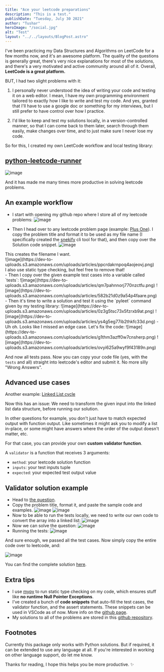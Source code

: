 ```yaml
---
title: "Ace your leetcode preparations"
description: "This is a test."
publishDate: "Tuesday, July 30 2021"
author: "Tushar"
heroImage: "/social.jpg"
alt: "Test"
layout: "../../layouts/BlogPost.astro"
---
```


I've been practicing my Data Structures and Algorithms on LeetCode for a few months now, and it's an awesome platform. The quality of the questions is generally great, there's very nice explanations for most of the solutions, and there's a very motivated and active community around all of it. Overall, **LeetCode is a great platform.**

BUT, I had two slight problems with it:

1. I personally never understood the idea of writing your code and testing it on a web editor. I mean, I have my own programming environment tailored to exactly how I like to write and test my code. And yes, granted that I'll have to use a google doc or something for my interviews, but I still prefer to have control over how I practice.

2. I'd like to keep and test my solutions locally, in a version-controlled manner, so that I can come back to them later, search through them easily, make changes over time, and to just make sure I never lose my code.

So for this, I created my own LeetCode workflow and local testing library:

## [python-leetcode-runner](https://github.com/tusharsadhwani/python_leetcode_runner)

![image](https://dev-to-uploads.s3.amazonaws.com/uploads/articles/jc0e155cb0c46j4vs736.png)

And it has made me many times more productive in solving leetcode problems.

## An example workflow

- I start with opening my github repo where I store all of my leetcode problems: ![image](https://dev-to-uploads.s3.amazonaws.com/uploads/articles/0ekjb1stgjvd4u5thl3i.png)

- Then I head over to any leetcode problem page (example: [Plus One](https://leetcode.com/problems/plus-one/)). I copy the problem title and format it to be used as my file name (I specifically created the [snekify](https://github.com/tusharsadhwani/snekify) cli tool for that), and then copy over the Solution code snippet.
![image](https://dev-to-uploads.s3.amazonaws.com/uploads/articles/g7xrybu53nwgqgpyicwi.png)
<figcaption>This creates the filename I want.</figcaption> 
![image](https://dev-to-uploads.s3.amazonaws.com/uploads/articles/ppcrdakrnpoq4aojeovj.png) <figcaption>I also use static type checking, but feel free to remove that!</figcaption>
- Then I copy over the given example test cases into a variable called `tests`:
  ![image](https://dev-to-uploads.s3.amazonaws.com/uploads/articles/qm7pahnnorj770nzctfu.png) ![image](https://dev-to-uploads.s3.amazonaws.com/uploads/articles/582b21d0z9a54p4faare.png)
- Then it's time to write a solution and test it using the `pyleet` command given by my testing library: ![image](https://dev-to-uploads.s3.amazonaws.com/uploads/articles/0z3g5tsc73x5fzrxb9at.png) ![image](https://dev-to-uploads.s3.amazonaws.com/uploads/articles/ys4g5eg77ib2thkfc33d.png)
- Uh oh. Looks like I missed an edge case. Let's fix the code: ![image](https://dev-to-uploads.s3.amazonaws.com/uploads/articles/g1thm3azff0w7cnsherp.png) ![image](https://dev-to-uploads.s3.amazonaws.com/uploads/articles/ovyi625a9wyf9f43189n.png)

And now all tests pass. Now you can copy your code file (yes, with the `tests` and all) straight into leetcode's editor and submit it. No more silly "Wrong Answers".

## Advanced use cases

Another example: [Linked List cycle](https://leetcode.com/problems/linked-list-cycle/)

Now this has an issue: We need to transform the given input into the linked list data structure, before running our solution.

In other questions for example, you don't just have to match expected output with function output. Like sometimes it might ask you to modify a list in-place, or some might have answers where the order of the output doesn't matter, etc.

For that case, you can provide your own **custom validator function**.

A `validator` is a function that receives 3 arguments:

- `method`: your leetcode solution function
- `inputs`: your test inputs tuple
- `expected`: your expected test output value

## Validator solution example

- Head to [the question](https://leetcode.com/problems/linked-list-cycle/).
- Copy the problem title, format it, and paste the sample code and examples.
  ![image](https://dev-to-uploads.s3.amazonaws.com/uploads/articles/0q77wea4f4f293gcdg2q.png) ![image](https://dev-to-uploads.s3.amazonaws.com/uploads/articles/ozbqxvspqwhjsuc7x4gw.png)
- Now to be able to run the tests locally, we need to write our own code to convert the array into a linked list: ![image](https://dev-to-uploads.s3.amazonaws.com/uploads/articles/cs5i3k298is70mq30b3z.png)
- Now we can solve the question: ![image](https://dev-to-uploads.s3.amazonaws.com/uploads/articles/hmhyiymwdgvo9xxl5irx.png)
- Running the tests: ![image](https://dev-to-uploads.s3.amazonaws.com/uploads/articles/vm0wg2di5w4thu882y47.png)

And sure enough, we passed all the test cases. Now simply copy the entire code over to leetcode, and:

![image](https://dev-to-uploads.s3.amazonaws.com/uploads/articles/znhwcxolq6ctgh53f0f1.png)

You can find the complete solution [here](https://github.com/tusharsadhwani/leetcode/blob/master/linked_list_cycle_alt.py).

## Extra tips

- I use [mypy](https://mypy-lang.org) to run static type checking on my code, which ensures stuff like **no runtime Null Pointer Exceptions**.
- I've created a bunch of **code snippets** that auto-fill the test cases, the validator function, and the assert statements. These snippets can be used in VSCode as of now. More info on the [github page](https://github.com/tusharsadhwani/python_leetcode_runner).
- My solutions to all of the problems are stored in this [github repository](https://github.com/tusharsadhwani/leetcode).

## Footnotes

Currently this package only works with Python solutions. But if required, it can be extended to use any language at all. If you're interested in working on other language support, do let me know.

Thanks for reading, I hope this helps you be more productive. ✨
